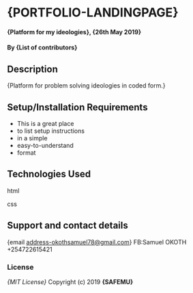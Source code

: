 

# **{PORTFOLIO-LANDINGPAGE}**
#### {Platform for my ideologies}, {26th May 2019}
#### By **{List of contributors}**
## Description
{Platform for problem solving ideologies in coded form.}
## Setup/Installation Requirements
* This is a great place
* to list setup instructions
* in a simple
* easy-to-understand
* format

## Technologies Used
html

css
## Support and contact details
{email address-okothsamuel78@gmail.com}
FB:Samuel OKOTH
+254722615421

### License
*{MIT License}*
Copyright (c) 2019 **{SAFEMU}**
